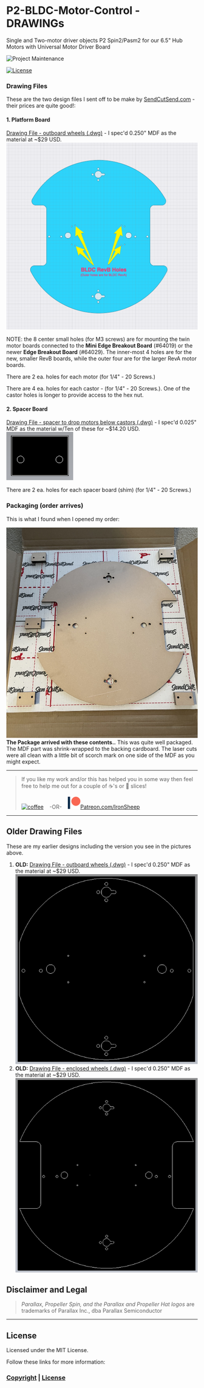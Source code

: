 # P2-BLDC-Motor-Control - DRAWINGs

Single and Two-motor driver objects P2 Spin2/Pasm2 for our 6.5" Hub Motors with Universal Motor Driver Board

![Project Maintenance][maintenance-shield]

[![License][license-shield]](LICENSE)

### Drawing Files

These are the two design files I sent off to be make by [SendCutSend.com](https://sendcutsend.com/) - their prices are quite good!:

#### 1. Platform Board

[Drawing File - outboard wheels (.dwg)](DOCs/DesignFiles/EdgeMiniRoundV3b.dwg) - I spec'd 0.250" MDF as the material at ~$29 USD. 
![File w/Outboard Wheels](images/EdgeMiniRoundV3b-ss-anno.png)

NOTE: the 8 center small holes (for M3 screws) are for mounting the twin motor boards connected to the **Mini Edge Breakout Board** (#64019) or the newer **Edge Breakout Board** (#64029).  The inner-most 4 holes are for the new, smaller RevB boards, while the outer four are for the larger RevA motor boards.

There are 2 ea. holes for each motor (for 1/4" - 20 Screws.)

There are 4 ea. holes for each castor - (for 1/4" - 20 Screws.). One of the castor holes is longer to provide access to the hex nut.


#### 2. Spacer Board

[Drawing File - spacer to drop motors below castors (.dwg)](DOCs/DesignFiles/SpacerV1.dwg) - I spec'd 0.025" MDF as the material w/Ten of these for ~$14.20 USD.</br>
![Spacer](images/SpacerV1.png)


There are 2 ea. holes for each spacer board (shim) (for 1/4" - 20 Screws.)

### Packaging (order arrives)

This is what I found when I opened my order:

![Opened Package](images/unboxing-platform.jpg)
**The Package arrived with these contents..**  This was quite well packaged. The MDF part was shrink-wrapped to the backing cardboard. The laser cuts were all clean with a little bit of scorch mark on one side of the MDF as you might expect. 


---

> If you like my work and/or this has helped you in some way then feel free to help me out for a couple of :coffee:'s or :pizza: slices!
>
> [![coffee](https://www.buymeacoffee.com/assets/img/custom_images/black_img.png)](https://www.buymeacoffee.com/ironsheep) &nbsp;&nbsp; -OR- &nbsp;&nbsp; [![Patreon](./images/patreon.png)](https://www.patreon.com/IronSheep?fan_landing=true)[Patreon.com/IronSheep](https://www.patreon.com/IronSheep?fan_landing=true)

---

## Older Drawing Files

These are my earlier designs including the version you see in the pictures above.

1. **OLD:** [Drawing File - outboard wheels (.dwg)](DOCs/DesignFiles/EdgeMiniRoundV1.dwg) - I spec'd 0.250" MDF as the material at ~$29 USD. 
![File w/Outboard Wheels](images/EdgeMiniRoundV1-dwg.png)
1. **OLD:** [Drawing File - enclosed wheels (.dwg)](DOCs/DesignFiles/EdgeMiniRoundV2_encl.dwg) - I spec'd 0.250" MDF as the material at ~$29 USD. 
![File w/Enclosed Wheels](images/EdgeMiniRoundV2_encl-dwg.png)


## Disclaimer and Legal

> *Parallax, Propeller Spin, and the Parallax and Propeller Hat logos* are trademarks of Parallax Inc., dba Parallax Semiconductor

---

## License

Licensed under the MIT License.

Follow these links for more information:

### [Copyright](copyright) | [License](LICENSE)

[maintenance-shield]: https://img.shields.io/badge/maintainer-stephen%40ironsheep%2ebiz-blue.svg?style=for-the-badge

[license-shield]: https://img.shields.io/badge/License-MIT-yellow.svg



